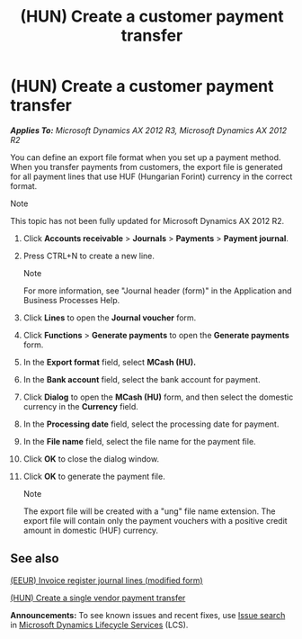 ﻿---
title: (HUN) Create a customer payment transfer
TOCTitle: (HUN) Create a customer payment transfer
ms:assetid: 7169d037-c9f0-4be1-8d0a-1a593dbbb515
ms:mtpsurl: https://technet.microsoft.com/en-us/library/JJ664307(v=AX.60)
ms:contentKeyID: 49385396
ms.date: 04/18/2014
mtps_version: v=AX.60
---

# (HUN) Create a customer payment transfer 


_**Applies To:** Microsoft Dynamics AX 2012 R3, Microsoft Dynamics AX 2012 R2_

You can define an export file format when you set up a payment method. When you transfer payments from customers, the export file is generated for all payment lines that use HUF (Hungarian Forint) currency in the correct format.


> [!NOTE]
> <P>This topic has not been fully updated for Microsoft Dynamics AX 2012 R2.</P>



1.  Click **Accounts receivable** \> **Journals** \> **Payments** \> **Payment journal**.

2.  Press CTRL+N to create a new line.
    

    > [!NOTE]
    > <P>For more information, see "Journal header (form)" in the Application and Business Processes Help.</P>



3.  Click **Lines** to open the **Journal voucher** form.

4.  Click **Functions** \> **Generate payments** to open the **Generate payments** form.

5.  In the **Export format** field, select **MCash (HU).**

6.  In the **Bank account** field, select the bank account for payment.

7.  Click **Dialog** to open the **MCash (HU)** form, and then select the domestic currency in the **Currency** field.

8.  In the **Processing date** field, select the processing date for payment.

9.  In the **File name** field, select the file name for the payment file.

10. Click **OK** to close the dialog window.

11. Click **OK** to generate the payment file.
    

    > [!NOTE]
    > <P>The export file will be created with a "ung" file name extension. The export file will contain only the payment vouchers with a positive credit amount in domestic (HUF) currency.</P>



## See also

[(EEUR) Invoice register journal lines (modified form)](https://technet.microsoft.com/en-us/library/jj730992\(v=ax.60\))

[(HUN) Create a single vendor payment transfer](hun-create-a-single-vendor-payment-transfer.md)

  
**Announcements:** To see known issues and recent fixes, use [Issue search](http://go.microsoft.com/fwlink/?linkid=389258) in [Microsoft Dynamics Lifecycle Services](http://go.microsoft.com/fwlink/?linkid=306505) (LCS).

